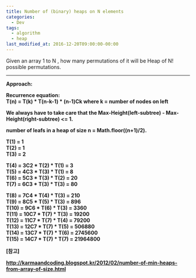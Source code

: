 ```yaml
---
title: Number of (binary) heaps on N elements
categories:
  - Dev
tags:
  - algorithm
  - heap
last_modified_at: 2016-12-20T09:00:00-00:00
---
```


Given an array 1 to N , how many permutations of it will be Heap of N! possible permutations.

---

**Approach:**  
  
**Recurrence equation:**  
**T(n) = T(k) \* T(n-k-1) \* (n-1)Ck where k = number of nodes on left**  
  
**We always have to take care that the Max-Height(left-subtree) - Max-Height(right-subtree) <= 1.**  
  
**number of leafs in a heap of size n = Math.floor((n+1)/2).**  
  
**T(1) = 1**  
**T(2) = 1**  
**T(3) = 2**  
  
**T(4) = 3C2 \* T(2) \* T(1) = 3**  
**T(5) = 4C3 \* T(3) \* T(1) = 8**  
**T(6) = 5C3 \* T(3) \* T(2) = 20**  
**T(7) = 6C3 \* T(3) \* T(3) = 80**  
  
**T(8) = 7C4 \* T(4) \* T(3) = 210**  
**T(9) = 8C5 \* T(5) \* T(3) = 896**  
**T(10) = 9C6 \* T(6) \* T(3) = 3360**  
**T(11) = 10C7 \* T(7) \* T(3) = 19200**  
**T(12) = 11C7 \* T(7) \* T(4) = 79200**  
**T(13) = 12C7 \* T(7) \* T(5) = 506880**  
**T(14) = 13C7 \* T(7) \* T(6) = 2745600**  
**T(15) = 14C7 \* T(7) \* T(7) = 21964800**

**\[참고\]** 

**http://karmaandcoding.blogspot.kr/2012/02/number-of-min-heaps-from-array-of-size.html**
